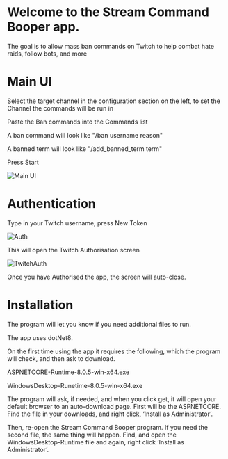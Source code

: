 <h1>Welcome to the Stream Command Booper app.</h1>
<p>The goal is to allow mass ban commands on Twitch to help combat hate raids, follow bots, and more</p>

<h1>Main UI</h1>

<p>Select the target channel in the configuration section on the left, to set the Channel the commands will be run in</p>
<p>Paste the Ban commands into the Commands list</p>
<p>A ban command will look like "/ban username reason"</p>
<p>A banned term will look like "/add_banned_term term"</p>
<p>Press Start</p>

![Main UI](https://github.com/PeterTaylorTX/Stream-Command-Booper/assets/16178511/b66c9fe1-90f6-46af-84b1-28021215f9d3)

<h1>Authentication</h1>
<p>Type in your Twitch username, press New Token</p>

![Auth](https://github.com/PeterTaylorTX/Stream-Command-Booper/assets/16178511/fcd05d9e-fccf-424a-b48c-cf0e9a1cf186)

<p>This will open the Twitch Authorisation screen</p>

![TwitchAuth](https://github.com/PeterTaylorTX/Stream-Command-Booper/assets/16178511/5ca2ca8e-a8f7-4652-9f99-a3eeddcd8f51)

<p>Once you have Authorised the app, the screen will auto-close.</p>
 

<h1>Installation</h1>
<p>The program will let you know if you need additional files to run.</p>
<p>The app uses dotNet8.</p>
<p>On the first time using the app it requires the following, which the program will check, and then ask to download.</p>
<p>ASPNETCORE-Runtime-8.0.5-win-x64.exe</p>
<p>WindowsDesktop-Runetime-8.0.5-win-x64.exe</p>


<p>The program will ask, if needed, and when you click get, it will open your default browser to an auto-download page. First will be the ASPNETCORE. Find the file in your downloads, and right click, ‘Install as Administrator’. </p>
<p>Then, re-open the Stream Command Booper program. If you need the second file, the same thing will happen. Find, and open the WindowsDesktop-Runtime file and again, right click ‘Install as Administrator’.</p>
